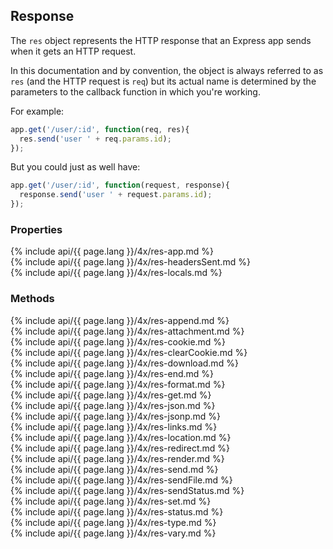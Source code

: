 <h2>Response</h2>

The `res` object represents the HTTP response that an Express app sends when it gets an HTTP request.

In this documentation and by convention, 
the object is always referred to as `res` (and the HTTP request is `req`) but its actual name is determined
by the parameters to the callback function in which you're working.

For example:

~~~js
app.get('/user/:id', function(req, res){
  res.send('user ' + req.params.id);
});
~~~

But you could just as well have:

~~~js
app.get('/user/:id', function(request, response){
  response.send('user ' + request.params.id);
});
~~~

<h3 id='res.properties'>Properties</h3>

<section markdown="1">
  {% include api/{{ page.lang }}/4x/res-app.md %}
</section>

<section markdown="1">
  {% include api/{{ page.lang }}/4x/res-headersSent.md %}
</section>

<section markdown="1">
  {% include api/{{ page.lang }}/4x/res-locals.md %}
</section>

<h3 id='res.methods'>Methods</h3>

<section markdown="1">
  {% include api/{{ page.lang }}/4x/res-append.md %}
</section>

<section markdown="1">
  {% include api/{{ page.lang }}/4x/res-attachment.md %}
</section>

<section markdown="1">
  {% include api/{{ page.lang }}/4x/res-cookie.md %}
</section>

<section markdown="1">
  {% include api/{{ page.lang }}/4x/res-clearCookie.md %}
</section>

<section markdown="1">
  {% include api/{{ page.lang }}/4x/res-download.md %}
</section>

<section markdown="1">
  {% include api/{{ page.lang }}/4x/res-end.md %}
</section>

<section markdown="1">
  {% include api/{{ page.lang }}/4x/res-format.md %}
</section>

<section markdown="1">
  {% include api/{{ page.lang }}/4x/res-get.md %}
</section>

<section markdown="1">
  {% include api/{{ page.lang }}/4x/res-json.md %}
</section>

<section markdown="1">
  {% include api/{{ page.lang }}/4x/res-jsonp.md %}
</section>

<section markdown="1">
  {% include api/{{ page.lang }}/4x/res-links.md %}
</section>

<section markdown="1">
  {% include api/{{ page.lang }}/4x/res-location.md %}
</section>

<section markdown="1">
  {% include api/{{ page.lang }}/4x/res-redirect.md %}
</section>

<section markdown="1">
  {% include api/{{ page.lang }}/4x/res-render.md %}
</section>

<section markdown="1">
  {% include api/{{ page.lang }}/4x/res-send.md %}
</section>

<section markdown="1">
  {% include api/{{ page.lang }}/4x/res-sendFile.md %}
</section>

<section markdown="1">
  {% include api/{{ page.lang }}/4x/res-sendStatus.md %}
</section>

<section markdown="1">
  {% include api/{{ page.lang }}/4x/res-set.md %}
</section>

<section markdown="1">
  {% include api/{{ page.lang }}/4x/res-status.md %}
</section>

<section markdown="1">
  {% include api/{{ page.lang }}/4x/res-type.md %}
</section>

<section markdown="1">
  {% include api/{{ page.lang }}/4x/res-vary.md %}
</section>
